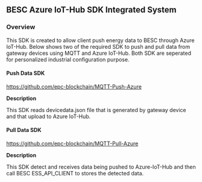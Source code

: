 ## BESC Azure IoT-Hub SDK Integrated System

### Overview
This SDK is created to allow client push energy data to BESC through Azure IoT-Hub.
Below shows two of the required SDK to push and pull data from gateway devices using MQTT and Azure IoT-Hub.
Both SDK are seperated for personalized industrial configuration purpose.

#### **Push Data SDK**

https://github.com/epc-blockchain/MQTT-Push-Azure

**Description**

This SDK reads devicedata.json file that is generated by gateway device and that upload to Azure IoT-Hub. 



#### **Pull Data SDK**

https://github.com/epc-blockchain/MQTT-Pull-Azure

**Description**

This SDK detect and receives data being pushed to Azure-IoT-Hub and then call BESC ESS_API_CLIENT to stores the detected data.

